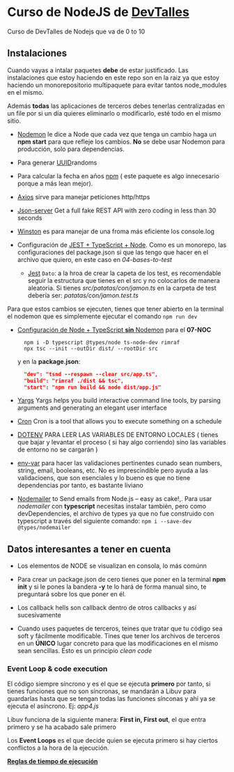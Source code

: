 # Curso de NodeJS de [DevTalles](https://cursos.devtalles.com/courses/take/nodejs-de-cero-a-experto/lessons/)

Curso de DevTalles de Nodejs que va de 0 to 10

## Instalaciones

Cuando vayas a intalar paquetes **debe** de estar justificado. Las instalaciones que estoy haciendo en este repo son en la raiz ya que estoy haciendo un monorepositorio multipaquete para evitar tantos node_modules en el mismo.

Además **todas** las aplicaciones de terceros debes tenerlas centralizadas en un file por si un día quieres eliminarlo o modificarlo, esté todo en el mismo sitio.

* [Nodemon](https://www.npmjs.com/package/nodemon) le dice a Node que cada vez que tenga un cambio haga un **npm start** para que refleje los cambios. **No** se debe usar Nodemon para producción, solo para dependencias.

* Para generar [UUID](https://www.npmjs.com/package/uuid)randoms

* Para calcular la fecha en años [npm](https://www.npmjs.com/package/get-age) ( este paquete es algo innecesario porque a más lean mejor). 

* [Axios](https://www.npmjs.com/package/axios) sirve para manejar peticiones http/https

* [Json-server](https://www.npmjs.com/package/json-server?activeTab=readme) Get a full fake REST API with zero coding in less than 30 seconds

* [Winston](https://www.npmjs.com/package/winston) es para manejar de una froma más eficiente los console.log

* Configuración de [JEST + TypeScript + Node](https://gist.github.com/Klerith/98d7b1bc0f1525e892f260813cad1007). Como es un monorepo, las configuraciones del package.json si que las tengo que hacer en el archivo que quiero, en este caso en _04-bases-to-test_
  * [Jest](https://jestjs.io/docs/getting-started)
  `Dato`: a la hroa de crear la capeta de los test, es recomendable seguir la estructura que tienes en el src y no colocarlos de manera aleatoria. Si tienes _src/patatas/con/jamon.ts_ en la carpeta de test debería ser: _patatas/con/jamon.test.ts_
  
Para que estos cambios se ejecuten, tienes que tener abierto en la terminal el nodemon que es simplemente ejecutar el comando `npm run dev`

* [Configuración de Node + TypeScript **sin** Nodemon](https://gist.github.com/Klerith/3ba17e86dc4fabd8301a59699b9ffc0b) para el **07-NOC**
  ```
    npm i -D typescript @types/node ts-node-dev rimraf
    npx tsc --init --outDir dist/ --rootDir src
  ```
  y en la **package.json**:
  ```json
    "dev": "tsnd --respawn --clear src/app.ts",
    "build": "rimraf ./dist && tsc",
    "start": "npm run build && node dist/app.js"
  ```

* [Yargs](https://www.npmjs.com/package/yargs) Yargs helps you build interactive command line tools, by parsing arguments and generating an elegant user interface

* [Cron](https://www.npmjs.com/package/cron) Cron is a tool that allows you to execute something on a schedule

* [DOTENV](https://www.npmjs.com/package/dotenv) PARA LEER LAS VARIABLES DE ENTORNO LOCALES ( tienes que bajar y levantar el proceso ( si hay algo corriendo) sino las variables de entorno no se cargarán )

* [env-var](https://www.npmjs.com/package/env-var) para hacer las validaciones pertinentes cunado sean numbers, string, email, booleans, etc. No es imprescindible pero ayuda a las validacioens, que son esenciales y lo bueno es que no tiene dependencias por tanto, es bastante liviano

* [Nodemailer](https://www.npmjs.com/package/nodemailer) to Send emails from Node.js – easy as cake!,. Para usar _nodemailer_ con **typescript** necesitas instalar también, pero como devDependencies, el archivo de types ya que no fue construido con typescript a través del siguiente comando: `npm i --save-dev @types/nodemailer`

## Datos interesantes a tener en cuenta

* Los elementos de NODE se visualizan en consola, lo más comúnn

* Para crear un package.json de cero tienes que poner en la terminal **npm init** y si le pones la bandera **-y** te lo hará de forma manual sino, te preguntará sobre los que poner en él.

* Los callback hells son callback dentro de otros callbacks y así sucesivamente

* Cuando uses paquetes de terceros, teines que tratar que tu código sea soft y fácilmente modificable. Tines que tener los archivos de terceros en un **ÚNICO** lugar concreto para que las modificaciones en el mismo sean sencillas. Esto es un principio _clean code_

### Event Loop & code execution

El código siempre síncrono y es el que se ejecuta **primero** por tanto, si tienes funciones que no son síncronas, se mandarán a Libuv para guardarlas hasta que se tengan todas las funciones sínconas y ahí ya se ejecuta el asíncrono. Ej: _app4.js_

Libuv funciona de la siguiente manera: **First in, First out**, el que entra primero y se ha acabado sale primero

Los **Event Loops** es el que decide quien se ejecuta primero si hay ciertos conflictos a la hora de la ejecución.

**[Reglas de tiempo de ejecución](https://www.builder.io/blog/visual-guide-to-nodejs-event-loop)**

